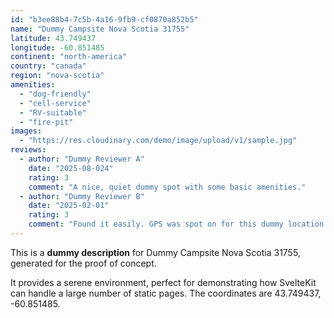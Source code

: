 ```yaml
---
id: "b3ee88b4-7c5b-4a16-9fb9-cf0870a852b5"
name: "Dummy Campsite Nova Scotia 31755"
latitude: 43.749437
longitude: -60.851485
continent: "north-america"
country: "canada"
region: "nova-scotia"
amenities:
  - "dog-friendly"
  - "cell-service"
  - "RV-suitable"
  - "fire-pit"
images:
  - "https://res.cloudinary.com/demo/image/upload/v1/sample.jpg"
reviews:
  - author: "Dummy Reviewer A"
    date: "2025-08-024"
    rating: 3
    comment: "A nice, quiet dummy spot with some basic amenities."
  - author: "Dummy Reviewer B"
    date: "2025-02-01"
    rating: 3
    comment: "Found it easily. GPS was spot on for this dummy location."
---
```


This is a **dummy description** for Dummy Campsite Nova Scotia 31755, generated for the proof of concept.

It provides a serene environment, perfect for demonstrating how SvelteKit can handle a large number of static pages. The coordinates are 43.749437, -60.851485.
